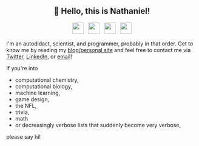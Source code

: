 <h2 align="center">👋 Hello, this is Nathaniel!</h2>

<p align='center'>
<a href="https://nathanielbd.github.io"><img height="30" src="https://github.com/nathanielbd/blog/blob/master/themes/hermit/static/favicon.ico?raw=true"></a>&nbsp;&nbsp;
<a href="https://www.linkedin.com/in/nathanielbd/"><img height="30" src="https://cdn2.iconfinder.com/data/icons/social-media-2285/512/1_Linkedin_unofficial_colored_svg-128.png"></a>&nbsp;&nbsp;
<a href="malto:nathanielbd@gmail.com"><img height="30" src="https://cdn1.iconfinder.com/data/icons/material-apps/512/icon-email-material-design-512.png"></a>&nbsp;&nbsp;
<a href="https://twitter.com/nbudijono"><img height="30" src="https://cdn2.iconfinder.com/data/icons/social-media-2285/512/1_Twitter3_colored_svg-128.png"></a>
</p>

I'm an autodidact, scientist, and programmer, probably in that order. Get to know me by reading my [blog/personal site](https://nathanielbd.github.io) and feel free to contact me via [Twitter](https://twitter.com/nbudijono), [LinkedIn](https://www.linkedin.com/in/nathanielbd), or [email](mailto:nathanielbd@gmail.com)!

If you're into
- computational chemistry,
- computational biology,
- machine learning,
- game design,
- the NFL,
- trivia,
- math
- or decreasingly verbose lists that suddenly become very verbose,

please say hi!